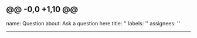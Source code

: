@@ -0,0 +1,10 @@
---
name: Question
about: Ask a question here
title: ''
labels: ''
assignees: ''

---

